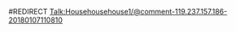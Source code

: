 #REDIRECT [Talk:Househousehouse1/@comment-119.237.157.186-20180107110810](https://2b2t.miraheze.org/wiki/Talk:Househousehouse1%2F%40comment-119.237.157.186-20180107110810)